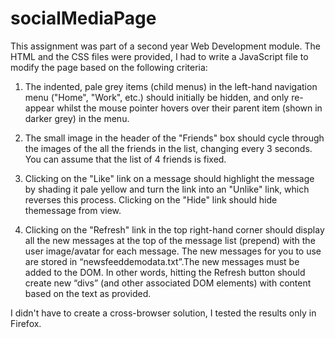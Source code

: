 socialMediaPage
===============

This assignment was part of a second year Web Development module. The HTML and the CSS files were provided, I had to write a JavaScript file to modify the page based on the following criteria:

1. The indented, pale grey items (child menus) in the left-hand navigation menu ("Home", "Work", etc.) should initially be hidden, and only re-appear whilst the mouse pointer hovers over their parent item (shown in darker grey) in the menu.

2. The small image in the header of the "Friends" box should cycle through the images of the all the friends in the list, changing every 3 seconds. You can assume that the list of 4 friends is fixed.

3. Clicking on the "Like" link on a message should highlight the message by shading it pale yellow and turn the link into an "Unlike" link, which reverses this process. Clicking on the "Hide" link should hide themessage from view.

4. Clicking on the "Refresh" link in the top right-hand corner should display all the new messages at the top of the message list (prepend) with the user image/avatar for each message. The new messages for you to use are stored in “newsfeeddemodata.txt”.The new messages must be added to the DOM. In other words, hitting the Refresh button should create new “divs” (and other associated DOM elements) with content based on the text as provided.

I didn't have to create a cross-browser solution, I tested the results only in Firefox.


